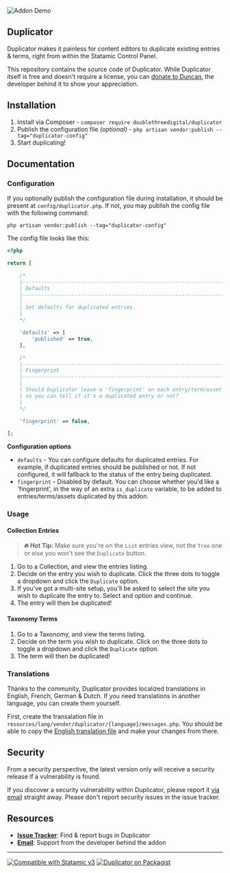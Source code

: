 ![Addon Demo](https://github.com/doublethreedigital/duplicator/raw/master/demo.gif)

## Duplicator

Duplicator makes it painless for content editors to duplicate existing entries & terms, right from within the Statamic Control Panel.

This repository contains the source code of Duplicator. While Duplicator itself is free and doesn't require a license, you can [donate to Duncan](https://duncanmcclean.com/donate), the developer behind it to show your appreciation.

## Installation

1. Install via Composer - `composer require doublethreedigital/duplicator`
2. Publish the configuration file *(optional)* - `php artisan vendor:publish --tag="duplicator-config"`
3. Start duplicating!

## Documentation

### Configuration

If you optionally publish the configuration file during installation, it should be present at `config/duplicator.php`. If not, you may publish the config file with the following command:

```
php artisan vendor:publish --tag="duplicator-config"
```

The config file looks like this:

```php
<?php

return [

    /*
    |--------------------------------------------------------------------------
    | Defaults
    |--------------------------------------------------------------------------
    |
    | Set defaults for duplicated entries.
    |
    */

    'defaults' => [
        'published' => true,
    ],

    /*
    |--------------------------------------------------------------------------
    | Fingerprint
    |--------------------------------------------------------------------------
    |
    | Should Duplicator leave a 'fingerprint' on each entry/term/asset it touches
    | so you can tell if it's a duplicated entry or not?
    |
    */

    'fingerprint' => false,

];
```

**Configuration options**

* `defaults` - You can configure defaults for duplicated entries. For example, if duplicated entries should be published or not. If not configured, it will fallback to the status of the entry being duplicated.
* `fingerprint` - Disabled by default. You can choose whether you'd like a 'fingerprint', in the way of an extra `is_duplicate` variable, to be added to entries/terms/assets duplicated by this addon.

### Usage

#### Collection Entries

> **🔥 Hot Tip:** Make sure you're on the `List` entries view, not the `Tree` one or else you won't see the `Duplicate` button.

1. Go to a Collection, and view the entries listing.
2. Decide on the entry you wish to duplicate. Click the three dots to toggle a dropdown and click the `Duplicate` option.
3. If you've got a multi-site setup, you'll be asked to select the site you wish to duplicate the entry to. Select and option and continue.
4. The entry will then be duplicated!

#### Taxonomy Terms

1. Go to a Taxonomy, and view the terms listing.
2. Decide on the term you wish to duplicate. Click on the three dots to toggle a dropdown and click the `Duplicate` option.
3. The term will then be duplicated!

### Translations

Thanks to the community, Duplicator provides localized translations in English, French, German & Dutch. If you need translations in another language, you can create them yourself.

First, create the transalation file in `resources/lang/vendor/duplicator/{language}/messages.php`. You should be able to copy the [English translation file](https://github.com/doublethreedigital/duplicator/blob/master/resources/lang/en/messages.php) and make your changes from there.

## Security

From a security perspective, the latest version only will receive a security release if a vulnerability is found.

If you discover a security vulnerability within Duplicator, please report it [via email](mailto:duncan@doublethree.digital) straight away. Please don't report security issues in the issue tracker.

## Resources

* [**Issue Tracker**](https://github.com/doublethreedigital/duplicator/issues): Find & report bugs in Duplicator
* [**Email**](mailto:duncan@doublethree.digital): Support from the developer behind the addon

---

<p>
<a href="https://statamic.com"><img src="https://img.shields.io/badge/Statamic-3.0+-FF269E?style=for-the-badge" alt="Compatible with Statamic v3"></a>
<a href="https://packagist.org/packages/doublethreedigital/duplicator/stats"><img src="https://img.shields.io/packagist/v/doublethreedigital/duplicator?style=for-the-badge" alt="Duplicator on Packagist"></a>
</p>
